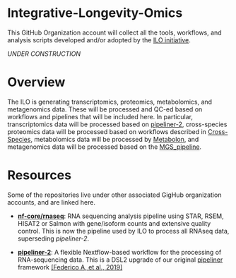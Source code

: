 # Integrative-Longevity-Omics

This GitHub Organization account will collect all the tools, workflows, and analysis scripts developed and/or adopted by the [ILO initiative](https://longevityomics.org/).

_UNDER CONSTRUCTION_

# Overview
The ILO is generating transcriptomics, proteomics, metabolomics, and metagenomics data. These will be processed and QC-ed based on workflows and pipelines that will be included here. In particular, transcriptomics data will be processed based on [pipeliner-2](https://github.com/montilab/pipeliner-2), cross-species proteomics data will be processed based on workflows described in [Cross-Species](https://github.com/Integrative-Longevity-Omics/Cross-Species), metabolomics data will be processed by [Metabolon](https://github.com/Integrative-Longevity-Omics/Metabolon-based-metabolomics), and metagenomics data will be processed based on the [MGS_pipeline](https://github.com/Integrative-Longevity-Omics/MGS_pipeline).

# Resources

Some of the repositories live under other associated GigHub organization accounts, and are linked here.

- [**nf-core/rnaseq**](nf-core/rnaseq): RNA sequencing analysis pipeline using STAR, RSEM, HISAT2 or Salmon with gene/isoform counts and extensive quality control. This is now the pipeline used by ILO to process all RNAseq data, superseding _pipeliner-2_.

- [**pipeliner-2**](https://github.com/montilab/pipeliner-2): A flexible Nextflow-based workflow for the processing of RNA-sequencing data. This is a DSL2 upgrade of our original [pipeliner](https://github.com/montilab/pipeliner) framework [[Federico A, et al., 2019]](https://doi.org/10.3389/fgene.2019.00614)

<!--
- [**yQTL-pipeline**](https://github.com/montilab/yQTL-Pipeline): A Nextflow- and R-based pipeline to streamline the execution of multi-step QTL discovery analyses. Built using Nextflow DSL2. <br>
  [Li M, et al., [Manuscript in Preparation](https://www.biorxiv.org/content/10.1101/2024.01.26.577518v1)]
-->


<!--
**Here are some ideas to get you started:**

🙋‍♀️ A short introduction - what is your organization all about?
🌈 Contribution guidelines - how can the community get involved?
👩‍💻 Useful resources - where can the community find your docs? Is there anything else the community should know?
🍿 Fun facts - what does your team eat for breakfast?
🧙 Remember, you can do mighty things with the power of [Markdown](https://docs.github.com/github/writing-on-github/getting-started-with-writing-and-formatting-on-github/basic-writing-and-formatting-syntax)
-->
